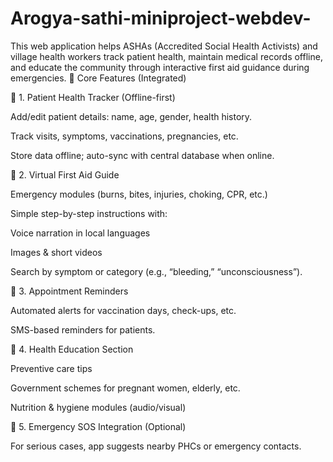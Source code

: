 # Arogya-sathi-miniproject-webdev-
This web application helps ASHAs (Accredited Social Health Activists) and village health workers track patient health, maintain medical records offline, and educate the community through interactive first aid guidance during emergencies.
🧠 Core Features (Integrated)

🔹 1. Patient Health Tracker (Offline-first)

Add/edit patient details: name, age, gender, health history.

Track visits, symptoms, vaccinations, pregnancies, etc.

Store data offline; auto-sync with central database when online.


🔹 2. Virtual First Aid Guide

Emergency modules (burns, bites, injuries, choking, CPR, etc.)

Simple step-by-step instructions with:

Voice narration in local languages

Images & short videos


Search by symptom or category (e.g., “bleeding,” “unconsciousness”).


🔹 3. Appointment Reminders

Automated alerts for vaccination days, check-ups, etc.

SMS-based reminders for patients.


🔹 4. Health Education Section

Preventive care tips

Government schemes for pregnant women, elderly, etc.

Nutrition & hygiene modules (audio/visual)

🔹 5. Emergency SOS Integration (Optional)

For serious cases, app suggests nearby PHCs or emergency contacts.
